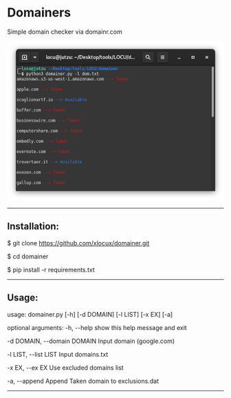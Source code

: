 # Domainers
Simple domain checker via domainr.com

![Image description](https://raw.githubusercontent.com/xlocux/domainer/master/domainer.png)

-----------------------------------------------------------------------

## Installation:

$ git clone https://github.com/xlocux/domainer.git

$ cd domainer

$ pip install -r requirements.txt

------------------------------------------------------------------------


## Usage:

usage: domainer.py [-h] [-d DOMAIN] [-l LIST] [-x EX] [-a]

optional arguments:
  -h, --help            show this help message and exit
  
  -d DOMAIN, --domain DOMAIN
                        Input domain (google.com)
                        
  -l LIST, --list LIST  Input domains.txt
  
  -x EX, --ex EX        Use excluded domains list
  
  -a, --append          Append Taken domain to exclusions.dat



  ------------------------------------------------------------------------
  

